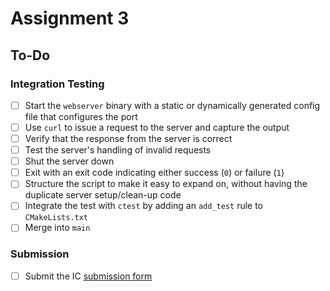 # Assignment 3

## To-Do

### Integration Testing

- [ ] Start the `webserver` binary with a static or dynamically generated config file that configures the port
- [ ] Use `curl` to issue a request to the server and capture the output
- [ ] Verify that the response from the server is correct
- [ ] Test the server's handling of invalid requests
- [ ] Shut the server down
- [ ] Exit with an exit code indicating either success (`0`) or failure (`1`)
- [ ] Structure the script to make it easy to expand on, without having the duplicate server setup/clean-up code
- [ ] Integrate the test with `ctest` by adding an `add_test` rule to `CMakeLists.txt`
- [ ] Merge into `main`

### Submission

- [ ] Submit the IC [submission form](https://docs.google.com/forms/d/e/1FAIpQLSc0Q8d_xFWkkKEhfnDiZeJuSbWLi4LisbCs28vP-4kxNoTM6Q/viewform)